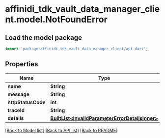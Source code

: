 # affinidi_tdk_vault_data_manager_client.model.NotFoundError

## Load the model package

```dart
import 'package:affinidi_tdk_vault_data_manager_client/api.dart';
```

## Properties

| Name               | Type                                                                                           | Description | Notes      |
| ------------------ | ---------------------------------------------------------------------------------------------- | ----------- | ---------- |
| **name**           | **String**                                                                                     |             |
| **message**        | **String**                                                                                     |             |
| **httpStatusCode** | **int**                                                                                        |             |
| **traceId**        | **String**                                                                                     |             |
| **details**        | [**BuiltList&lt;InvalidParameterErrorDetailsInner&gt;**](InvalidParameterErrorDetailsInner.md) |             | [optional] |

[[Back to Model list]](../README.md#documentation-for-models) [[Back to API list]](../README.md#documentation-for-api-endpoints) [[Back to README]](../README.md)
